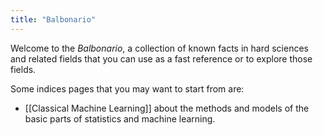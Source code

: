```yaml
---
title: "Balbonario"
---
```


Welcome to the *Balbonario*, a collection of known facts in hard sciences and related fields that you can use as a fast reference or to explore those fields.

Some indices pages that you may want to start from are:
- [[Classical Machine Learning]] about the methods and models of the basic parts of statistics and machine learning.
